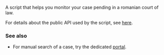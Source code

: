 A script that helps you monitor your case pending in a romanian court of law.

For details about the public API used by the script, see [here](http://portal.just.ro/SitePages/acces.aspx). 

### See also
   * For manual search of a case, try the dedicated [portal](http://portal.just.ro/SitePages/dosare.aspx).
